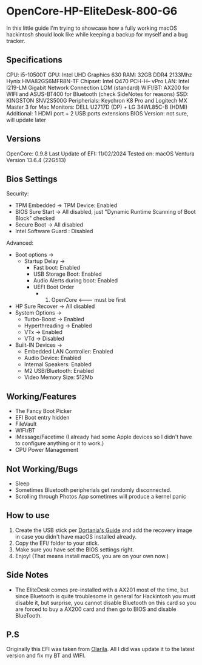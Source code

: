 # OpenCore-HP-EliteDesk-800-G6

In this little guide I'm trying to showcase how a fully working macOS hackintosh should look like while keeping a backup for myself and a bug tracker.

## Specifications

CPU: i5-10500T
GPU: Intel UHD Graphics 630
RAM: 32GB DDR4 2133Mhz Hynix HMA82GS6MFR8N-TF
Chipset: Intel Q470 PCH-H– vPro
LAN: Intel I219-LM Gigabit Network Connection LOM (standard)
WIFI/BT: AX200 for WIFI and ASUS-BT400 for Bluetooth (check SideNotes for reasons)
SSD: KINGSTON SNV2S500G
Peripherials: Keychron K8 Pro and Logitech MX Master 3 for Mac
Monitors: DELL U2717D (DP) + LG 34WL85C-B (HDMI)
Additional: 1 HDMI port + 2 USB ports extensions
BIOS Version: not sure, will update later

## Versions

OpenCore: 0.9.8
Last Update of EFI: 11/02/2024
Tested on: macOS Ventura Version 13.6.4 (22G513)

## Bios Settings

Security: 
- TPM Embedded -> TPM Device: Enabled
- BIOS Sure Start -> All disabled, just "Dynamic Runtime Scanning of Boot Block" checked
- Secure Boot -> All disabled
- Intel Software Guard : Disabled

Advanced:
- Boot options ->
  - Startup Delay ->
    - Fast boot: Enabled
    - USB Storage Boot: Enabled
    - Audio Alerts during boot: Enabled
    - UEFI Boot Order
      -  1) OpenCore <--- must be first
- HP Sure Recover -> All disabled
- System Options ->
  - Turbo-Boost -> Enabled
  - Hyperthreading -> Enabled
  - VTx -> Enabled
  - VTd -> Disabled
- Built-IN Devices -> 
  - Embedded LAN Controller: Enabled
  - Audio Device: Enabled
  - Internal Speakers: Enabled
  - M2 USB/Bluetooth: Enabled
  - Video Memory Size: 512Mb

## Working/Features

- The Fancy Boot Picker
- EFI Boot entry hidden
- FileVault
- WIFI/BT
- iMessage/Facetime (I already had some Apple devices so I didn't have to configure anything or it to work.)
- CPU Power Management
  
## Not Working/Bugs

- Sleep
- Sometimes Bluetooth peripherials get randomly disconnected.
- Scrolling through Photos App sometimes will produce a kernel panic

## How to use

1. Create the USB stick per [Dortania's Guide](https://dortania.github.io/OpenCore-Install-Guide/installer-guide/) and add the recovery image in case you didn't have macOS installed already.
2. Copy the EFI/ folder to your stick.
3. Make sure you have set the BIOS settings right.
4. Enjoy! (That means install macOS, you are on your own now.)

## Side Notes

- The EliteDesk comes pre-installed with a AX201 most of the time, but since Bluetooth is quite troublesome in general for Hackintosh you must disable it, but surprise, you cannot disable Bluetooth on this card so you are forced to buy a AX200 card and then go to BIOS and disable BlueTooth.


## P.S

Originally this EFI was taken from [Olarila](https://www.olarila.com/topic/30638-monterey-126-on-hp-prodesk-600-g6/). All I did was update it to the latest version and fix my BT and WIFI.
